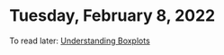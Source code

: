 # Tuesday, February 8, 2022

To read later:
[Understanding Boxplots](https://towardsdatascience.com/understanding-boxplots-5e2df7bcbd51)